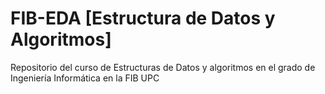 # FIB-EDA [Estructura de Datos y Algoritmos]
Repositorio del curso de Estructuras de Datos y algoritmos en el grado de Ingeniería Informática en la FIB UPC
